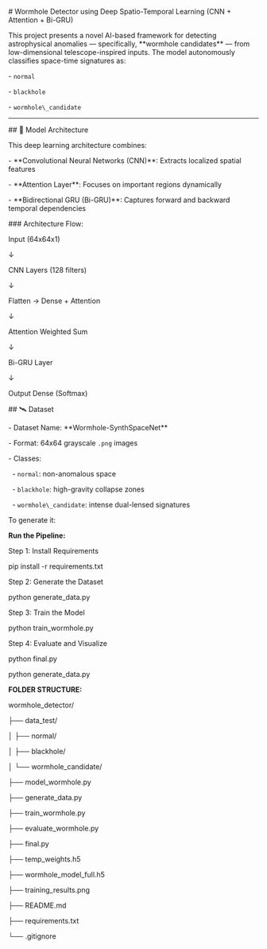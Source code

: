 \# Wormhole Detector using Deep Spatio-Temporal Learning (CNN + Attention + Bi-GRU)



This project presents a novel AI-based framework for detecting astrophysical anomalies — specifically, \*\*wormhole candidates\*\* — from low-dimensional telescope-inspired inputs. The model autonomously classifies space-time signatures as:



\- `normal`

\- `blackhole`

\- `wormhole\_candidate`



---



\## 🧠 Model Architecture



This deep learning architecture combines:



\- \*\*Convolutional Neural Networks (CNN)\*\*: Extracts localized spatial features

\- \*\*Attention Layer\*\*: Focuses on important regions dynamically

\- \*\*Bidirectional GRU (Bi-GRU)\*\*: Captures forward and backward temporal dependencies



\### Architecture Flow:

Input (64x64x1)

↓

CNN Layers (128 filters)

↓

Flatten → Dense + Attention

↓

Attention Weighted Sum

↓

Bi-GRU Layer

↓

Output Dense (Softmax)



\## 🛰 Dataset



\- Dataset Name: \*\*Wormhole-SynthSpaceNet\*\*

\- Format: 64x64 grayscale `.png` images

\- Classes:

&nbsp; - `normal`: non-anomalous space

&nbsp; - `blackhole`: high-gravity collapse zones

&nbsp; - `wormhole\_candidate`: intense dual-lensed signatures



To generate it:

**Run the Pipeline:**



Step 1: Install Requirements



pip install -r requirements.txt



Step 2: Generate the Dataset



python generate\_data.py



Step 3: Train the Model



python train\_wormhole.py



Step 4: Evaluate and Visualize



python final.py

python generate\_data.py





**FOLDER STRUCTURE:**



wormhole\_detector/

├── data\_test/

│   ├── normal/

│   ├── blackhole/

│   └── wormhole\_candidate/

├── model\_wormhole.py

├── generate\_data.py

├── train\_wormhole.py

├── evaluate\_wormhole.py

├── final.py

├── temp\_weights.h5

├── wormhole\_model\_full.h5

├── training\_results.png

├── README.md

├── requirements.txt

└── .gitignore





